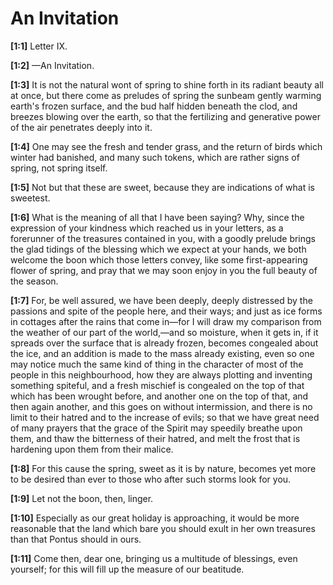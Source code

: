 # An Invitation

**[1:1]** Letter IX.

**[1:2]** —An Invitation.

**[1:3]** It is not the natural wont of spring to shine forth in its radiant beauty all at once, but there come as preludes of spring the sunbeam gently warming earth's frozen surface, and the bud half hidden beneath the clod, and breezes blowing over the earth, so that the fertilizing and generative power of the air penetrates deeply into it.

**[1:4]** One may see the fresh and tender grass, and the return of birds which winter had banished, and many such tokens, which are rather signs of spring, not spring itself.

**[1:5]** Not but that these are sweet, because they are indications of what is sweetest.

**[1:6]** What is the meaning of all that I have been saying? Why, since the expression of your kindness which reached us in your letters, as a forerunner of the treasures contained in you, with a goodly prelude brings the glad tidings of the blessing which we expect at your hands, we both welcome the boon which those letters convey, like some first-appearing flower of spring, and pray that we may soon enjoy in you the full beauty of the season.

**[1:7]** For, be well assured, we have been deeply, deeply distressed by the passions and spite of the people here, and their ways; and just as ice forms in cottages after the rains that come in—for I will draw my comparison from the weather of our part of the world,—and so moisture, when it gets in, if it spreads over the surface that is already frozen, becomes congealed about the ice, and an addition is made to the mass already existing, even so one may notice much the same kind of thing in the character of most of the people in this neighbourhood, how they are always plotting and inventing something spiteful, and a fresh mischief is congealed on the top of that which has been wrought before, and another one on the top of that, and then again another, and this goes on without intermission, and there is no limit to their hatred and to the increase of evils; so that we have great need of many prayers that the grace of the Spirit may speedily breathe upon them, and thaw the bitterness of their hatred, and melt the frost that is hardening upon them from their malice.

**[1:8]** For this cause the spring, sweet as it is by nature, becomes yet more to be desired than ever to those who after such storms look for you.

**[1:9]** Let not the boon, then, linger.

**[1:10]** Especially as our great holiday is approaching, it would be more reasonable that the land which bare you should exult in her own treasures than that Pontus should in ours.

**[1:11]** Come then, dear one, bringing us a multitude of blessings, even yourself; for this will fill up the measure of our beatitude.

